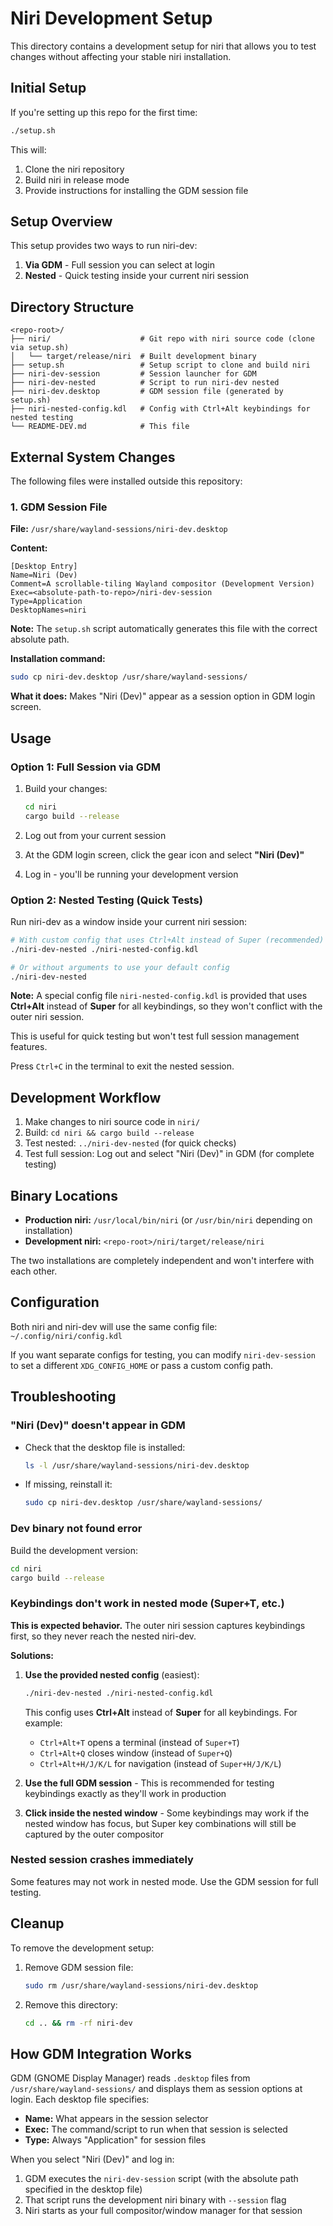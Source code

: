 # Niri Development Setup

This directory contains a development setup for niri that allows you to test changes without affecting your stable niri installation.

## Initial Setup

If you're setting up this repo for the first time:

```bash
./setup.sh
```

This will:
1. Clone the niri repository
2. Build niri in release mode
3. Provide instructions for installing the GDM session file

## Setup Overview

This setup provides two ways to run niri-dev:
1. **Via GDM** - Full session you can select at login
2. **Nested** - Quick testing inside your current niri session

## Directory Structure

```
<repo-root>/
├── niri/                    # Git repo with niri source code (clone via setup.sh)
│   └── target/release/niri  # Built development binary
├── setup.sh                 # Setup script to clone and build niri
├── niri-dev-session         # Session launcher for GDM
├── niri-dev-nested          # Script to run niri-dev nested
├── niri-dev.desktop         # GDM session file (generated by setup.sh)
├── niri-nested-config.kdl   # Config with Ctrl+Alt keybindings for nested testing
└── README-DEV.md            # This file
```

## External System Changes

The following files were installed outside this repository:

### 1. GDM Session File

**File:** `/usr/share/wayland-sessions/niri-dev.desktop`

**Content:**
```desktop
[Desktop Entry]
Name=Niri (Dev)
Comment=A scrollable-tiling Wayland compositor (Development Version)
Exec=<absolute-path-to-repo>/niri-dev-session
Type=Application
DesktopNames=niri
```

**Note:** The `setup.sh` script automatically generates this file with the correct absolute path.

**Installation command:**
```bash
sudo cp niri-dev.desktop /usr/share/wayland-sessions/
```

**What it does:** Makes "Niri (Dev)" appear as a session option in GDM login screen.

## Usage

### Option 1: Full Session via GDM

1. Build your changes:
   ```bash
   cd niri
   cargo build --release
   ```

2. Log out from your current session

3. At the GDM login screen, click the gear icon and select **"Niri (Dev)"**

4. Log in - you'll be running your development version

### Option 2: Nested Testing (Quick Tests)

Run niri-dev as a window inside your current niri session:

```bash
# With custom config that uses Ctrl+Alt instead of Super (recommended)
./niri-dev-nested ./niri-nested-config.kdl

# Or without arguments to use your default config
./niri-dev-nested
```

**Note:** A special config file `niri-nested-config.kdl` is provided that uses **Ctrl+Alt** instead of **Super** for all keybindings, so they won't conflict with the outer niri session.

This is useful for quick testing but won't test full session management features.

Press `Ctrl+C` in the terminal to exit the nested session.

## Development Workflow

1. Make changes to niri source code in `niri/`
2. Build: `cd niri && cargo build --release`
3. Test nested: `../niri-dev-nested` (for quick checks)
4. Test full session: Log out and select "Niri (Dev)" in GDM (for complete testing)

## Binary Locations

- **Production niri:** `/usr/local/bin/niri` (or `/usr/bin/niri` depending on installation)
- **Development niri:** `<repo-root>/niri/target/release/niri`

The two installations are completely independent and won't interfere with each other.

## Configuration

Both niri and niri-dev will use the same config file: `~/.config/niri/config.kdl`

If you want separate configs for testing, you can modify `niri-dev-session` to set a different `XDG_CONFIG_HOME` or pass a custom config path.

## Troubleshooting

### "Niri (Dev)" doesn't appear in GDM

- Check that the desktop file is installed:
  ```bash
  ls -l /usr/share/wayland-sessions/niri-dev.desktop
  ```
- If missing, reinstall it:
  ```bash
  sudo cp niri-dev.desktop /usr/share/wayland-sessions/
  ```

### Dev binary not found error

Build the development version:
```bash
cd niri
cargo build --release
```

### Keybindings don't work in nested mode (Super+T, etc.)

**This is expected behavior.** The outer niri session captures keybindings first, so they never reach the nested niri-dev.

**Solutions:**

1. **Use the provided nested config** (easiest):
   ```bash
   ./niri-dev-nested ./niri-nested-config.kdl
   ```
   This config uses **Ctrl+Alt** instead of **Super** for all keybindings. For example:
   - `Ctrl+Alt+T` opens a terminal (instead of `Super+T`)
   - `Ctrl+Alt+Q` closes window (instead of `Super+Q`)
   - `Ctrl+Alt+H/J/K/L` for navigation (instead of `Super+H/J/K/L`)

2. **Use the full GDM session** - This is recommended for testing keybindings exactly as they'll work in production

3. **Click inside the nested window** - Some keybindings may work if the nested window has focus, but Super key combinations will still be captured by the outer compositor

### Nested session crashes immediately

Some features may not work in nested mode. Use the GDM session for full testing.

## Cleanup

To remove the development setup:

1. Remove GDM session file:
   ```bash
   sudo rm /usr/share/wayland-sessions/niri-dev.desktop
   ```

2. Remove this directory:
   ```bash
   cd .. && rm -rf niri-dev
   ```

## How GDM Integration Works

GDM (GNOME Display Manager) reads `.desktop` files from `/usr/share/wayland-sessions/` and displays them as session options at login. Each desktop file specifies:
- **Name:** What appears in the session selector
- **Exec:** The command/script to run when that session is selected
- **Type:** Always "Application" for session files

When you select "Niri (Dev)" and log in:
1. GDM executes the `niri-dev-session` script (with the absolute path specified in the desktop file)
2. That script runs the development niri binary with `--session` flag
3. Niri starts as your full compositor/window manager for that session
